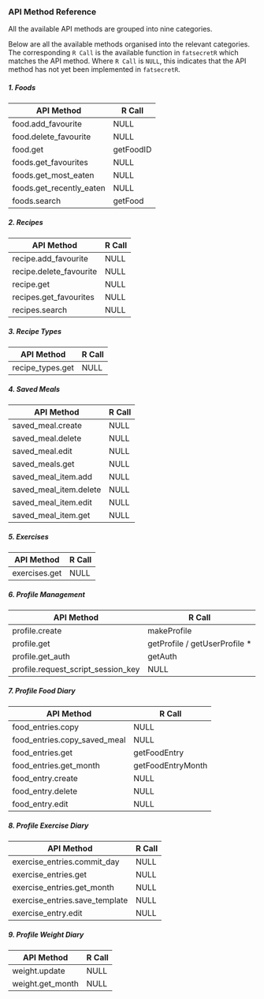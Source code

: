 ###  API Method Reference

All the available API methods are grouped into nine categories.

Below are all the available methods organised into the relevant categories. The corresponding `R Call` is the available function in `fatsecretR` which matches the API method. Where `R Call` is `NULL`, this indicates that the API method has not yet been implemented in `fatsecretR`.

##### 1. Foods
API Method         | R Call
-------------------|-------
food.add_favourite | NULL
food.delete_favourite| NULL
food.get|getFoodID
foods.get_favourites|NULL
foods.get_most_eaten|NULL
foods.get_recently_eaten|NULL
foods.search|getFood

##### 2. Recipes
API Method         | R Call
-------------------|-------
recipe.add_favourite | NULL
recipe.delete_favourite| NULL
recipe.get|NULL
recipes.get_favourites|NULL
recipes.search|NULL

##### 3. Recipe Types
API Method         | R Call
-------------------|-------
recipe_types.get | NULL

##### 4. Saved Meals
API Method         | R Call
-------------------|-------
saved_meal.create| NULL
saved_meal.delete| NULL
saved_meal.edit|NULL
saved_meals.get|NULL
saved_meal_item.add|NULL
saved_meal_item.delete|NULL
saved_meal_item.edit|NULL
saved_meal_item.get|NULL

##### 5. Exercises
API Method         | R Call
-------------------|-------
exercises.get | NULL

##### 6. Profile Management
API Method         | R Call
-------------------|-------
profile.create | makeProfile
profile.get| getProfile / getUserProfile *
profile.get_auth|getAuth
profile.request_script_session_key|NULL

##### 7. Profile Food Diary
API Method         | R Call
-------------------|-------
food_entries.copy | NULL
food_entries.copy_saved_meal| NULL
food_entries.get|getFoodEntry
food_entries.get_month|getFoodEntryMonth
food_entry.create|NULL
food_entry.delete|NULL
food_entry.edit|NULL

##### 8. Profile Exercise Diary
API Method         | R Call
-------------------|-------
exercise_entries.commit_day | NULL
exercise_entries.get| NULL
exercise_entries.get_month|NULL
exercise_entries.save_template|NULL
exercise_entry.edit|NULL

##### 9. Profile Weight Diary
API Method         | R Call
-------------------|-------
weight.update | NULL
weight.get_month| NULL
